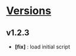 # [Versions](https://github.com/Tracktor/react-google-tag-manager/releases)

## v1.2.3
- **[fix]** : load initial script
